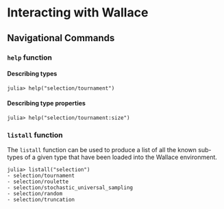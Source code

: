 # Interacting with Wallace

## Navigational Commands

### `help` function

#### Describing types

```
julia> help("selection/tournament")
```

#### Describing type properties

```
julia> help("selection/tournament:size")
```

### `listall` function

The `listall` function can be used to produce a list of all the known
sub-types of a given type that have been loaded into the Wallace
environment.

```
julia> listall("selection")
- selection/tournament
- selection/roulette
- selection/stochastic_universal_sampling
- selection/random
- selection/truncation
```
